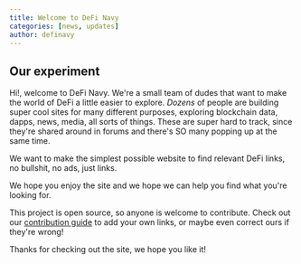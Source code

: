 ```yaml
---
title: Welcome to DeFi Navy
categories: [news, updates]
author: definavy
---
```

## Our experiment

Hi!, welcome to DeFi Navy. We're a small team of dudes that want to make the world of DeFi a little easier to explore. *Dozens* of people are building super cool sites for many different purposes, exploring blockchain data, dapps, news, media, all sorts of things. These are super hard to track, since they're shared around in forums and there's SO many popping up at the same time. 

We want to make the simplest possible website to find relevant DeFi links, no bullshit, no ads, just links.

We hope you enjoy the site and we hope we can help you find what you're looking for.

This project is open source, so anyone is welcome to contribute. Check out our [contribution guide](https://defi.navy/contribution_guide) to add your own links, or maybe even correct ours if they're wrong!

Thanks for checking out the site, we hope you like it!
